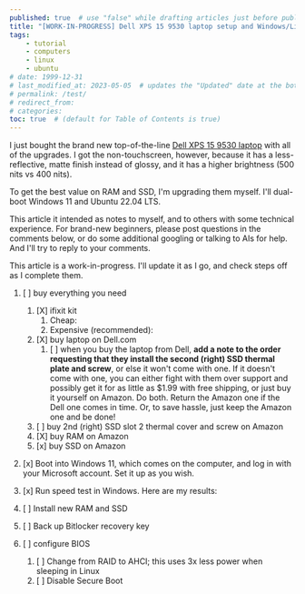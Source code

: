 ```yaml
---
published: true  # use "false" while drafting articles just before publishing
title: "[WORK-IN-PROGRESS] Dell XPS 15 9530 laptop setup and Windows/Linux dual-boot install"
tags: 
    - tutorial
    - computers
    - linux
    - ubuntu
# date: 1999-12-31
# last_modified_at: 2023-05-05  # updates the "Updated" date at the bottom!
# permalink: /test/
# redirect_from: 
# categories: 
toc: true  # (default for Table of Contents is true)
---
```


I just bought the brand new top-of-the-line [Dell XPS 15 9530 laptop](https://www.dell.com/en-us/shop/dell-laptops/xps-15-laptop/spd/xps-15-9530-laptop) with all of the upgrades. I got the non-touchscreen, however, because it has a less-reflective, matte finish instead of glossy, and it has a higher brightness (500 nits vs 400 nits). 

To get the best value on RAM and SSD, I'm upgrading them myself. I'll dual-boot Windows 11 and Ubuntu 22.04 LTS. 

This article it intended as notes to myself, and to others with some technical experience. For brand-new beginners, please post questions in the comments below, or do some additional googling or talking to AIs for help. And I'll try to reply to your comments. 

This article is a work-in-progress. I'll update it as I go, and check steps off as I complete them.


1.  [ ] buy everything you need
    1. [X] ifixit kit
        1. Cheap: 
        1. Expensive (recommended): 
    1. [X] buy laptop on Dell.com
        1. [ ] when you buy the laptop from Dell, **add a note to the order requesting that they install the second (right) SSD thermal plate and screw**, or else it won't come with one. If it doesn't come with one, you can either fight with them over support and possibly get it for as little as $1.99 with free shipping, or just buy it yourself on Amazon. Do both. Return the Amazon one if the Dell one comes in time. Or, to save hassle, just keep the Amazon one and be done!
    1. [ ] buy 2nd (right) SSD slot 2 thermal cover and screw on Amazon 
    1. [X] buy RAM on Amazon
    1. [x] buy SSD on Amazon

1. [x] Boot into Windows 11, which comes on the computer, and log in with your Microsoft account. Set it up as you wish.
1. [x] Run speed test in Windows. Here are my results: 
1. [ ] Install new RAM and SSD
1. [ ] Back up Bitlocker recovery key
1. [ ] configure BIOS
    1. [ ] Change from RAID to AHCI; this uses 3x less power when sleeping in Linux
    1. [ ] Disable Secure Boot



# 
